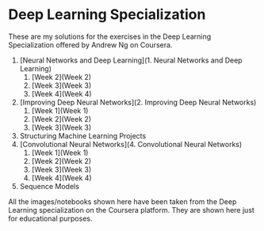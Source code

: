 # Deep Learning Specialization

These are my solutions for the exercises in the Deep Learning Specialization offered by Andrew Ng on Coursera. 

1. [Neural Networks and Deep Learning](1. Neural Networks and Deep Learning)
	1. [Week 2](Week 2)
	2. [Week 3](Week 3)
	3. [Week 4](Week 4)
2. [Improving Deep Neural Networks](2. Improving Deep Neural Networks)
	1. [Week 1](Week 1)
	2. [Week 2](Week 2)
	3. [Week 3](Week 3)
3. Structuring Machine Learning Projects
4. [Convolutional Neural Networks](4. Convolutional Neural Networks)
	1. [Week 1](Week 1)
	2. [Week 2](Week 2)
	3. [Week 3](Week 3)
	4. [Week 4](Week 4)
5. Sequence Models



All the images/notebooks shown here have been taken from the Deep Learning specialization on the Coursera platform.
They are shown here just for educational purposes.